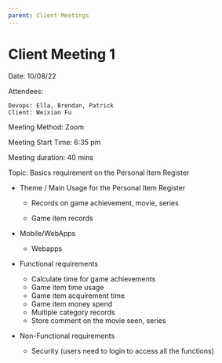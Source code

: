 ```yaml
---
parent: Client Meetings
---
```

# Client Meeting 1
Date: 10/08/22

Attendees: 
    
    Devops: Ella, Brendan, Patrick 
    Client: Weixian Fu

Meeting Method: Zoom

Meeting Start Time: 6:35 pm 

Meeting duration: 40 mins  


Topic: Basics requirement on the Personal Item Register

- Theme / Main Usage for the Personal Item Register 

    - Records on game achievement, movie, series 

    - Game item records 
- Mobile/WebApps
    - Webapps 
- Functional requirements
    - Calculate time for game achievements 
    - Game item time usage
    - Game item acquirement time 
    - Game item money spend
    - Multiple category records 
    - Store comment on the movie seen, series  
- Non-Functional requirements 
    - Security (users need to login to access all the functions)

